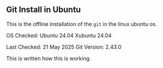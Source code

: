 ## Git Install in Ubuntu

This is the offline installation of the `git` in the linux ubuntu os.

OS Checked:
    Ubuntu 24.04
    Xubuntu 24.04

Last Checked: 21 May 2025
Git Version: 2.43.0


This is written how this is working.
